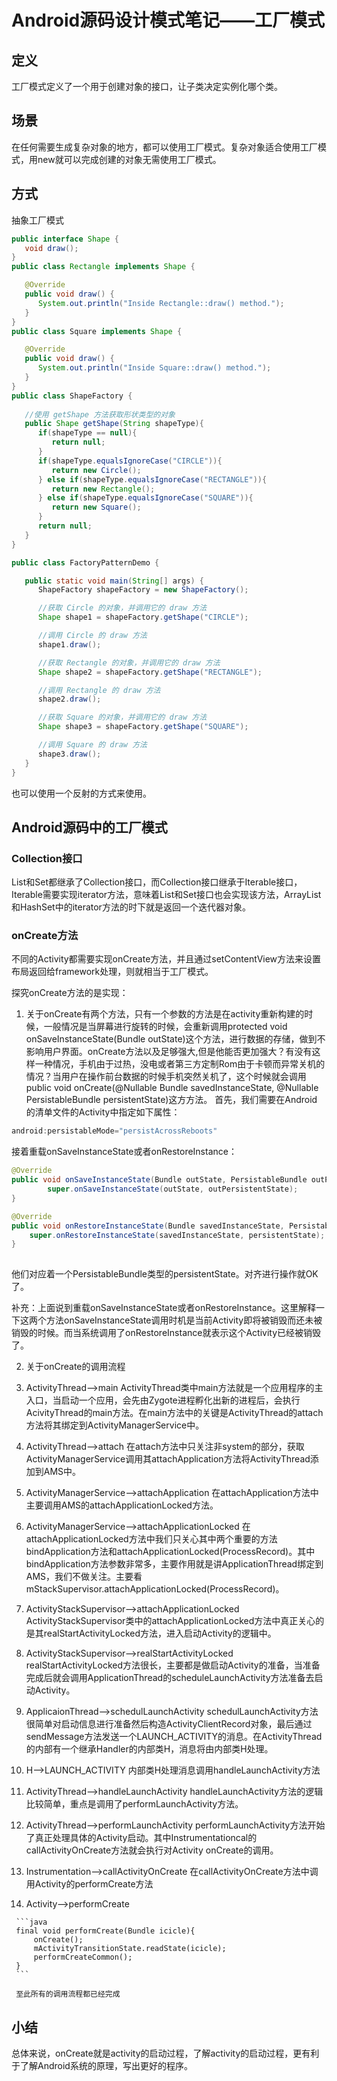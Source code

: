 # Android源码设计模式笔记——工厂模式

## 定义

工厂模式定义了一个用于创建对象的接口，让子类决定实例化哪个类。

## 场景

在任何需要生成复杂对象的地方，都可以使用工厂模式。复杂对象适合使用工厂模式，用new就可以完成创建的对象无需使用工厂模式。

## 方式

抽象工厂模式

```java
public interface Shape {
   void draw();
}
public class Rectangle implements Shape {

   @Override
   public void draw() {
      System.out.println("Inside Rectangle::draw() method.");
   }
}
public class Square implements Shape {

   @Override
   public void draw() {
      System.out.println("Inside Square::draw() method.");
   }
}
public class ShapeFactory {
	
   //使用 getShape 方法获取形状类型的对象
   public Shape getShape(String shapeType){
      if(shapeType == null){
         return null;
      }		
      if(shapeType.equalsIgnoreCase("CIRCLE")){
         return new Circle();
      } else if(shapeType.equalsIgnoreCase("RECTANGLE")){
         return new Rectangle();
      } else if(shapeType.equalsIgnoreCase("SQUARE")){
         return new Square();
      }
      return null;
   }
}

public class FactoryPatternDemo {

   public static void main(String[] args) {
      ShapeFactory shapeFactory = new ShapeFactory();

      //获取 Circle 的对象，并调用它的 draw 方法
      Shape shape1 = shapeFactory.getShape("CIRCLE");

      //调用 Circle 的 draw 方法
      shape1.draw();

      //获取 Rectangle 的对象，并调用它的 draw 方法
      Shape shape2 = shapeFactory.getShape("RECTANGLE");

      //调用 Rectangle 的 draw 方法
      shape2.draw();

      //获取 Square 的对象，并调用它的 draw 方法
      Shape shape3 = shapeFactory.getShape("SQUARE");

      //调用 Square 的 draw 方法
      shape3.draw();
   }
}
```

也可以使用一个反射的方式来使用。

## Android源码中的工厂模式

### Collection接口

List和Set都继承了Collection接口，而Collection接口继承于Iterable接口，Iterable需要实现iterator方法，意味着List和Set接口也会实现该方法，ArrayList和HashSet中的iterator方法的时下就是返回一个迭代器对象。

### onCreate方法

不同的Activity都需要实现onCreate方法，并且通过setContentView方法来设置布局返回给framework处理，则就相当于工厂模式。

探究onCreate方法的是实现：
1. 关于onCreate有两个方法，只有一个参数的方法是在activity重新构建的时候，一般情况是当屏幕进行旋转的时候，会重新调用protected void onSaveInstanceState(Bundle outState)这个方法，进行数据的存储，做到不影响用户界面。onCreate方法以及足够强大,但是他能否更加强大？有没有这样一种情况，手机由于过热，没电或者第三方定制Rom由于卡顿而异常关机的情况？当用户在操作前台数据的时候手机突然关机了，这个时候就会调用public void onCreate(@Nullable Bundle savedInstanceState, @Nullable PersistableBundle persistentState)这方方法。
  首先，我们需要在Android 的清单文件的Activity中指定如下属性：

```java
android:persistableMode="persistAcrossReboots"
```
接着重载onSaveInstanceState或者onRestoreInstance：

```java
@Override
public void onSaveInstanceState(Bundle outState, PersistableBundle outPersistentState) {
        super.onSaveInstanceState(outState, outPersistentState);
}

@Override
public void onRestoreInstanceState(Bundle savedInstanceState, PersistableBundle persistentState) {
    super.onRestoreInstanceState(savedInstanceState, persistentState);
}
 
```
他们对应着一个PersistableBundle类型的persistentState。对齐进行操作就OK了。

补充：上面说到重载onSaveInstanceState或者onRestoreInstance。这里解释一下这两个方法onSaveInstanceState调用时机是当前Activity即将被销毁而还未被销毁的时候。而当系统调用了onRestoreInstance就表示这个Activity已经被销毁了。

2. 关于onCreate的调用流程

  1. ActivityThread–>main 
    ActivityThread类中main方法就是一个应用程序的主入口，当启动一个应用，会先由Zygote进程孵化出新的进程后，会执行AcivityThread的main方法。在main方法中的关键是ActivityThread的attach方法将其绑定到ActivityManagerService中。

  2. ActivityThread–>attach 
    在attach方法中只关注非system的部分，获取ActivityManagerService调用其attachApplication方法将ActivityThread添加到AMS中。

  3. ActivityManagerService–>attachApplication 
    在attachApplication方法中主要调用AMS的attachApplicationLocked方法。

  4. ActivityManagerService–>attachApplicationLocked 
    在attachApplicationLocked方法中我们只关心其中两个重要的方法bindApplication方法和attachApplicationLocked(ProcessRecord)。其中bindApplication方法参数非常多，主要作用就是讲ApplicationThread绑定到AMS，我们不做关注。主要看mStackSupervisor.attachApplicationLocked(ProcessRecord)。

  5. ActivityStackSupervisor–>attachApplicationLocked 
    ActivityStackSupervisor类中的attachApplicationLocked方法中真正关心的是其realStartActivityLocked方法，进入启动Activity的逻辑中。

  6. ActivityStackSupervisor–>realStartActivityLocked 
    realStartActivityLocked方法很长，主要都是做启动Activity的准备，当准备完成后就会调用ApplicationThread的scheduleLaunchActivity方法准备去启动Activity。

  7. ApplicaionThread–>schedulLaunchActivity 
    schedulLaunchActivity方法很简单对启动信息进行准备然后构造ActivityClientRecord对象，最后通过sendMessage方法发送一个LAUNCH_ACTIVITY的消息。在ActivityThread的内部有一个继承Handler的内部类H，消息将由内部类H处理。

  8. H–>LAUNCH_ACTIVITY 
    内部类H处理消息调用handleLaunchActivity方法

  9. ActivityThread–>handleLaunchActivity 
    handleLaunchActivity方法的逻辑比较简单，重点是调用了performLaunchActivity方法。

  10. ActivityThread–>performLaunchActivity 
    performLaunchActivity方法开始了真正处理具体的Activity启动。其中Instrumentationcal的callActivityOnCreate方法就会执行对Activity onCreate的调用。

  11. Instrumentation–>callActivityOnCreate 
     在callActivityOnCreate方法中调用Activity的performCreate方法

  12. Activity–>performCreate

     ```java
     final void performCreate(Bundle icicle){
         onCreate();
         mActivityTransitionState.readState(icicle);
         performCreateCommon();
     }
     ```

     至此所有的调用流程都已经完成
     
  ## 小结
  总体来说，onCreate就是activity的启动过程，了解activity的启动过程，更有利于了解Android系统的原理，写出更好的程序。





















